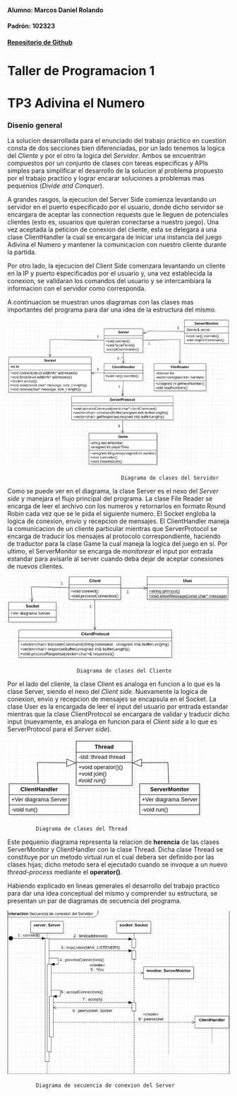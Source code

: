 #### Alumno: Marcos Daniel Rolando
#### Padrón: 102323
#### [Repositorio de Github](https://github.com/MarcosRolando/tp3taller)
# Taller de Programacion 1
# TP3 Adivina el Numero
### Disenio general

La solucion desarrollada para el enunciado del trabajo practico en 
cuestion consta de dos secciones bien diferenciadas, por un lado 
tenemos la logica del _Cliente_ y por el otro la logica del 
_Servidor_. Ambos se encuentran compuestos por un conjunto de clases
con tareas especificas y APIs simples para simplificar el desarrollo
de la solucion al problema propuesto por el trabajo practico y lograr
encarar soluciones a problemas mas pequenios (_Divide and Conquer_).  

A grandes rasgos, la ejecucion del Server Side comienza levantando
un servidor en el puerto especificado por el usuario, donde dicho
servidor se encargara de aceptar las connection requests que le 
lleguen de potenciales clientes (esto es, usuarios que quieran 
conectarse a nuestro juego). Una vez aceptada la peticion de conexion
del cliente, esta se delegara a una clase ClientHandler la cual
se encargara de iniciar una instancia del juego Adivina el Numero y mantener
la comunicacion con nuestro cliente durante la partida.  

Por otro lado, la ejecucion del Client Side comenzara levantando un
cliente en la IP y puerto especificados por el usuario y, una vez 
establecida la conexion, se validaran los comandos del usuario y
se intercambiara la informacion con el servidor como corresponda.  

A continuacion se muestran unos diagramas con las clases mas importantes
del programa para dar una idea de la estructura del mismo.

![Diagrama de clases del Servidor](/images/server_class_diagram.jpeg)

                                        Diagrama de clases del Servidor  
  
Como se puede ver en el diagrama, la clase Server es el nexo del
_Server side_ y manejara el flujo principal del programa. La clase File
Reader se encarga de leer el archivo con los numeros y retornarlos en
formato Round Robin cada vez que se le pida el siguiente numero.
El Socket engloba la logica de conexion, envio y recepcion de mensajes. 
El ClientHandler maneja la comunicacion de un cliente particular mientras
que ServerProtocol se encarga de traducir los mensajes al protocolo
correspondiente, haciendo de traductor para la clase Game la cual maneja
la logica del juego en si. Por ultimo, el ServerMonitor se encarga de
_monitorear_ el input por entrada estandar para avisarle al server cuando
deba dejar de aceptar conexiones de nuevos clientes.   
  
![Diagrama de clases del Cliente](/images/client_class_diagram.jpeg)

                          Diagrama de clases del Cliente

Por el lado del cliente, la clase Client es analoga en funcion a lo que 
es la clase Server, siendo el nexo del _Client side_. Nuevamente la logica
de conexion, envio y recepcion de mensajes se encapsula en el Socket.
La clase User es la encargada de leer el input del usuario por entrada 
estandar mientras que la clase ClientProtocol se encargara de validar y
traducir dicho input (nuevamente, es analoga en funcion para el 
_Client side_ a lo que es ServerProtocol para el _Server side_). 

![Diagrama de clases del Thread](/images/thread_class_diagram.jpeg)
    
             Diagrama de clases del Thread
  
Este pequenio diagrama representa la relacion de **herencia** de las
clases ServerMonitor y ClientHandler con la clase Thread. Dicha clase
Thread se constituye por un metodo virtual _run_ el cual debera ser definido
por las clases hijas; dicho metodo sera el ejecutado cuando se invoque
a un nuevo _thread-process_ mediante el **operator()**.

Habiendo explicado en lineas generales el desarrollo del trabajo practico
para dar una idea conceptual del mismo y comprender su estructura, se 
presentan un par de diagramas de secuencia del programa.

![Diagrama de secuencia de conxeion del Server](/images/server_sequence_diagram.jpeg)

             Diagrama de secuencia de conexion del Server